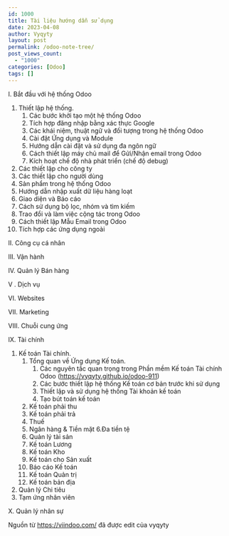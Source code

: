 ```yaml
---
id: 1000
title: Tài liệu hướng dẫn sử dụng
date: 2023-04-08
author: Vyqyty
layout: post
permalink: /odoo-note-tree/
post_views_count:
  - "1000"
categories: [Odoo]
tags: []
---
```

I. Bắt đầu với hệ thống Odoo

  1. Thiết lập hệ thống.
        1. Các bước khởi tạo một hệ thống Odoo
        2. Tích hợp đăng nhập bằng xác thực Google
        3. Các khái niệm, thuật ngữ và đối tượng trong hệ thống Odoo
        4. Cài đặt Ứng dụng và Module
        5. Hướng dẫn cài đặt và sử dụng đa ngôn ngữ
        6. Cách thiết lập máy chủ mail để Gửi/Nhận email trong Odoo
        7. Kích hoạt chế độ nhà phát triển (chế độ debug)
  2. Các thiết lập cho công ty
  3. Các thiết lập cho người dùng
  4. Sản phẩm trong hệ thống Odoo
  5. Hướng dẫn nhập xuất dữ liệu hàng loạt
  6. Giao diện và Báo cáo
  7. Cách sử dụng bộ lọc, nhóm và tìm kiếm
  8. Trao đổi và làm việc cộng tác trong Odoo
  9. Cách thiết lập Mẫu Email trong Odoo
  10. Tích hợp các ứng dụng ngoài

II. Công cụ cá nhân

III. Vận hành

IV. Quản lý Bán hàng

V . Dịch vụ

VI. Websites

VII. Marketing

VIII. Chuỗi cung ứng

IX. Tài chính

  1. Kế toán Tài chính.
      1. Tổng quan về Ứng dụng Kế toán.
          1. Các nguyên tắc quan trọng trong Phần mềm Kế toán Tài chính Odoo (<https://vyqyty.github.io/odoo-911>)
          2. Các bước thiết lập hệ thống Kế toán cơ bản trước khi sử dụng
          3. Thiết lập và sử dụng hệ thống Tài khoản kế toán
          4. Tạo bút toán kế toán
      2. Kế toán phải thu
      3. Kế toán phải trả
      4. Thuế
      5. Ngân hàng & Tiền mặt
      6.Đa tiền tệ
      7. Quản lý tài sản
      8. Kế toán Lương
      9. Kế toán Kho
      10. Kế toán cho Sản xuất
      11. Báo cáo Kế toán
      12. Kế toán Quản trị
      13. Kế toán bản địa
  3. Quản lý Chi tiêu
  4. Tạm ứng nhân viên

X. Quản lý nhân sự

Nguồn từ https://viindoo.com/ đã được edit của vyqyty
